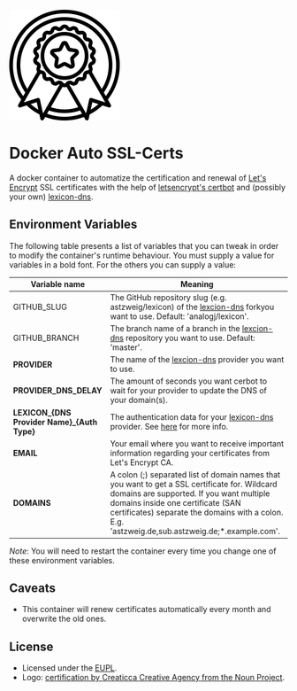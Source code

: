 ![Logo][logo]

# Docker Auto SSL-Certs
A docker container to automatize the certification and renewal of
[Let's Encrypt][1] SSL certificates with the help of [letsencrypt's certbot][3]
and (possibly your own) [lexicon-dns][2].

## Environment Variables
The following table presents a list of variables that you can tweak in order to
modify the container's runtime behaviour. You must supply a value for variables
in a bold font. For the others you can supply a value:

| Variable name | Meaning |
| ---  | --- |
| GITHUB_SLUG | The GitHub repository slug (e.g. astzweig/lexicon) of the [lexcion-dns][2] forkyou want to use. Default: 'analogj/lexicon'. |
| GITHUB_BRANCH | The branch name of a branch in the [lexcion-dns][2] repository you want to use. Default: 'master'. |
| **PROVIDER** | The name of the [lexcion-dns][2] provider you want to use. |
| **PROVIDER\_DNS\_DELAY** | The amount of seconds you want cerbot to wait for your provider to update the DNS of your domain(s). |
| **LEXICON\_{DNS Provider Name}\_{Auth Type}** | The authentication data for your [lexicon-dns][2] provider. See [here][6] for more info. |
| **EMAIL** | Your email where you want to receive important information regarding your certificates from Let's Encrypt CA. |
| **DOMAINS** | A colon (;) separated list of domain names that you want to get a SSL certificate for. Wildcard domains are supported. If you want multiple domains inside one certificate (SAN certificates) separate the domains with a colon. E.g. 'astzweig.de,sub.astzweig.de;*.example.com'.|

_Note_: You will need to restart the container every time you change one of
these environment variables.

## Caveats
- This container will renew certificates automatically every month and overwrite
  the old ones.

## License
- Licensed under the [EUPL][5].
- Logo: [certification by Creaticca Creative Agency from the Noun Project][4].

[1]: https://letsencrypt.org
[2]: https://github.com/analogj/lexicon
[3]: https://certbot.eff.org
[4]: https://thenounproject.com/term/certification/1660646/
[5]: https://eupl.eu/1.2/en/
[6]: https://github.com/analogj/lexicon#environmental-variables
[logo]: https://raw.githubusercontent.com/astzweig/docker-letsencrypt-ssl/master/logo.svg?sanitize=true
